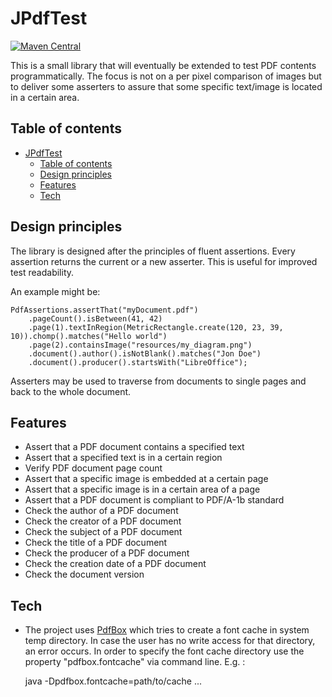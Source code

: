 # JPdfTest

[![Maven Central](https://maven-badges.herokuapp.com/maven-central/io.github.derkrischan/jpdftest/badge.svg)](https://maven-badges.herokuapp.com/maven-central/io.github.derkrischan/jpdftest)

This is a small library that will eventually be extended to test PDF contents programmatically. The focus is not on a per pixel comparison of images but to deliver some asserters to assure that some specific text/image is located in a certain area. 

## Table of contents

<!-- START doctoc generated TOC please keep comment here to allow auto update -->
<!-- DON'T EDIT THIS SECTION, INSTEAD RE-RUN doctoc TO UPDATE -->


- [JPdfTest](#JPdfTest)
	- [Table of contents](#Table-of-contents)
	- [Design principles](#Design-principles)
	- [Features](#Features)
	- [Tech](#Tech)

<!-- END doctoc generated TOC please keep comment here to allow auto update -->

## Design principles

The library is designed after the principles of fluent assertions. Every assertion returns the current or a new asserter. This is useful for improved test readability.

An example might be:

	PdfAssertions.assertThat("myDocument.pdf")
		.pageCount().isBetween(41, 42)
		.page(1).textInRegion(MetricRectangle.create(120, 23, 39, 10)).chomp().matches("Hello world")
		.page(2).containsImage("resources/my_diagram.png")
		.document().author().isNotBlank().matches("Jon Doe")
		.document().producer().startsWith("LibreOffice");
		
Asserters may be used to traverse from documents to single pages and back to the whole document. 

## Features

* Assert that a PDF document contains a specified text
* Assert that a specified text is in a certain region
* Verify PDF document page count 
* Assert that a specific image is embedded at a certain page
* Assert that a specific image is in a certain area of a page
* Assert that a PDF document is compliant to PDF/A-1b standard
* Check the author of a PDF document
* Check the creator of a PDF document
* Check the subject of a PDF document
* Check the title of a PDF document
* Check the producer of a PDF document
* Check the creation date of a PDF document
* Check the document version

## Tech

* The project uses [PdfBox](https://pdfbox.apache.org/) which tries to create a font cache in system temp directory. In case the user has no write access for that directory, an error occurs. In order to specify the font cache directory use the property "pdfbox.fontcache" via command line. E.g. :

	java -Dpdfbox.fontcache=path/to/cache ...
